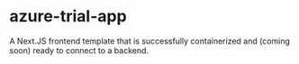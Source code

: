# azure-trial-app
A Next.JS frontend template that is successfully containerized and (coming soon) ready to connect to a backend.  
